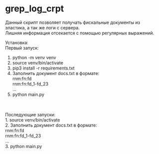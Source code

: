 # grep_log_crpt <br>

Данный скрипт позволяет получать фискальные документы из эластика, а так же логи с сервера.<br>
Лишняя информация отсекается с помощью регулярных выражений.<br>

Установка:<br>
Первый запуск:<br>
1. python -m venv venv<br>
2. source venv/bin/activate<br>
3. pip3 install -r requirements.txt<br>
4. Заполнить документ docs.txt в формате:<br>
rnm:fn:fd<br>
rnm:fn:fd_1-fd_23<br>
...<br>
5. python main.py<br>
<br>
<br>
Последующие запуски:<br>
1. source venv/bin/activate<br>
2. Заполнить документ docs.txt в формате:<br>
rnm:fn:fd<br>
rnm:fn:fd_1-fd_23<br>
...<br>
3. python main.py<br>
